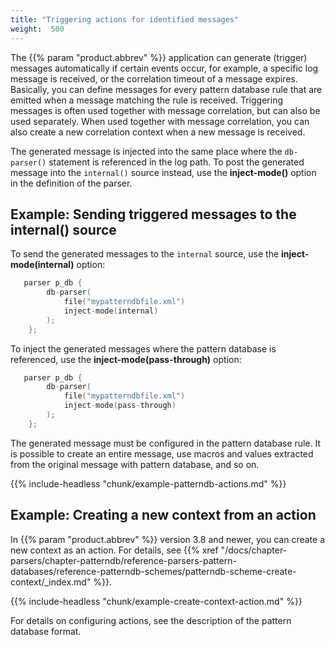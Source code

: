 ```yaml
---
title: "Triggering actions for identified messages"
weight:  500
---
```

<!-- DISCLAIMER: This file is based on the syslog-ng Open Source Edition documentation https://github.com/balabit/syslog-ng-ose-guides/commit/2f4a52ee61d1ea9ad27cb4f3168b95408fddfdf2 and is used under the terms of The syslog-ng Open Source Edition Documentation License. The file has been modified by Axoflow. -->

The {{% param "product.abbrev" %}} application can generate (trigger) messages automatically if certain events occur, for example, a specific log message is received, or the correlation timeout of a message expires. Basically, you can define messages for every pattern database rule that are emitted when a message matching the rule is received. Triggering messages is often used together with message correlation, but can also be used separately. When used together with message correlation, you can also create a new correlation context when a new message is received.

The generated message is injected into the same place where the `db-parser()` statement is referenced in the log path. To post the generated message into the `internal()` source instead, use the **inject-mode()** option in the definition of the parser.


## Example: Sending triggered messages to the internal() source

To send the generated messages to the `internal` source, use the **inject-mode(internal)** option:

```c
   parser p_db {
        db-parser(
            file("mypatterndbfile.xml")
            inject-mode(internal)
        );
    };
```

To inject the generated messages where the pattern database is referenced, use the **inject-mode(pass-through)** option:

```c
   parser p_db {
        db-parser(
            file("mypatterndbfile.xml")
            inject-mode(pass-through)
        );
    };
```


The generated message must be configured in the pattern database rule. It is possible to create an entire message, use macros and values extracted from the original message with pattern database, and so on.

{{% include-headless "chunk/example-patterndb-actions.md" %}}


## Example: Creating a new context from an action

In {{% param "product.abbrev" %}} version 3.8 and newer, you can create a new context as an action. For details, see {{% xref "/docs/chapter-parsers/chapter-patterndb/reference-parsers-pattern-databases/reference-patterndb-schemes/patterndb-scheme-create-context/_index.md" %}}.

{{% include-headless "chunk/example-create-context-action.md" %}}


For details on configuring actions, see the description of the pattern database format.
